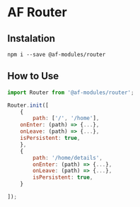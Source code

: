 # AF Router

## Instalation

```
npm i --save @af-modules/router
```

## How to Use

```JavaScript
import Router from '@af-modules/router';

Router.init([
    {
        path: ['/', '/home'], 
	onEnter: (path) => {...}, 
	onLeave: (path) => {...}, 
	isPersistent: true,
    },
    {
        path: '/home/details', 
        onEnter: (path) => {...},
        onLeave: (path) => {...}, 
        isPersistent: true,
    }

]);

```
